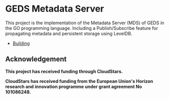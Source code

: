 # GEDS Metadata Server

This project is the implementation of the Metadata Server (MDS) of GEDS in the GO programming language. Including a Publish/Subscribe feature for propagating metadata and persistent storage using LevelDB.

- [Building](docs/BUILDING.md)

## Acknowledgement
**This project has received funding through CloudStars.**

**CloudStars has received funding from the European Union's Horizon research and innovation programme under grant agreement No 101086248.**
